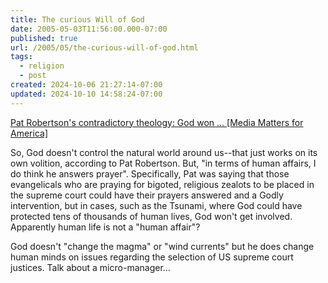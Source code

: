 ```yaml
---
title: The curious Will of God
date: 2005-05-03T11:56:00.000-07:00
published: true
url: /2005/05/the-curious-will-of-god.html
tags:
  - religion
  - post
created: 2024-10-06 21:27:14-07:00
updated: 2024-10-10 14:58:24-07:00
---
```


[Pat Robertson's contradictory theology: God won ... \[Media Matters for America\]](http://mediamatters.org/items/200505020002 "Pat Robertson's contradictory theology: God won ... [Media Matters for America]")  
  
So, God doesn't control the natural world around us--that just works on its own volition, according to Pat Robertson. But, "in terms of human affairs, I do think he answers prayer". Specifically, Pat was saying that those evangelicals who are praying for bigoted, religious zealots to be placed in the supreme court could have their prayers answered and a Godly intervention, but in cases, such as the Tsunami, where God could have protected tens of thousands of human lives, God won't get involved. Apparently human life is not a "human affair"?  
  
God doesn't "change the magma" or "wind currents" but he does change human minds on issues regarding the selection of US supreme court justices. Talk about a micro-manager...